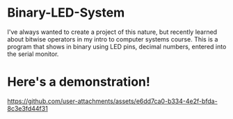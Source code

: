 # Binary-LED-System
I've always wanted to create a project of this nature, but recently learned about bitwise operators in my intro to computer systems course. This is a program that shows in binary using LED pins, decimal numbers, entered into the serial monitor.

# Here's a demonstration!


https://github.com/user-attachments/assets/e6dd7ca0-b334-4e2f-bfda-8c3e3fd44f31

